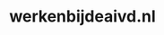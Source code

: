 ---
layout: post
title:  "werkenbijdeaivd.nl"
internal_url:  "/data/werkenbijdeaivd.nl.html"
categories: dutchgov
---